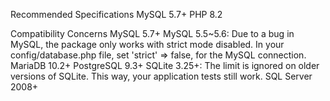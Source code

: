 Recommended Specifications
MySQL 5.7+
PHP 8.2

Compatibility Concerns
MySQL 5.7+
MySQL 5.5~5.6: Due to a bug in MySQL, the package only works with strict mode disabled.
In your config/database.php file, set 'strict' => false, for the MySQL connection.
MariaDB 10.2+
PostgreSQL 9.3+
SQLite 3.25+: The limit is ignored on older versions of SQLite. This way, your application tests still work.
SQL Server 2008+

